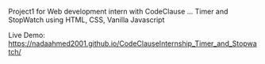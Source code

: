 Project1 for Web development intern with CodeClause ... Timer and StopWatch using HTML, CSS, Vanilla Javascript

Live Demo: https://nadaahmed2001.github.io/CodeClauseInternship_Timer_and_Stopwatch/

